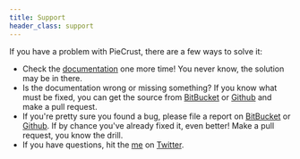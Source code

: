 ```yaml
---
title: Support
header_class: support
---
```


If you have a problem with PieCrust, there are a few ways to solve it:

* Check the [documentation][doc] one more time! You never know, the solution may be in
  there.
* Is the documentation wrong or missing something? If you know what must be
  fixed, you can get the source from [BitBucket][bbsrc] or [Github][ghsrc] and
  make a pull request.
* If you're pretty sure you found a bug, please file a report on
  [BitBucket][bbbug] or [Github][ghbug]. If by chance you've already fixed it,
  even better! Make a pull request, you know the drill.
* If you have questions, hit the [me][] on [Twitter][].


[doc]: {{docurl('')}}
[bbsrc]: https://bitbucket.org/ludovicchabant/piecrust2
[bbbug]: https://bitbucket.org/ludovicchabant/piecrust2/issues?status=new&status=open
[ghsrc]: https://github.com/ludovicchabant/PieCrust2
[ghbug]: https://github.com/ludovicchabant/PieCrust2/issues
[me]: http://ludovic.chabant.com
[twitter]: https://www.twitter.com/ludovicchabant

